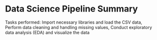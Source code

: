 # Data Science Pipeline Summary

Tasks performed: Import necessary libraries and load the CSV data, Perform data cleaning and handling missing values, Conduct exploratory data analysis (EDA) and visualize the data
